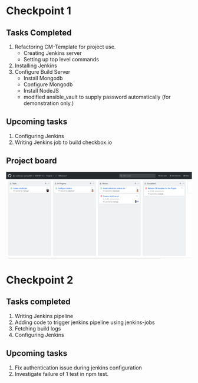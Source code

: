 
# Checkpoint 1 

## Tasks Completed 

1. Refactoring CM-Template for project use.
    - Creating Jenkins server
    - Setting up top level commands
2. Installing Jenkins
3. Configure Build Server
    - Install Mongodb
    - Configure Mongodb
    - Install NodeJS
    - modified ansible_vault to supply password automatically (for demonstration only.)


## Upcoming tasks

1. Configuring Jenkins
2. Writing Jenkins job to build checkbox.io
 
## Project board

![](images/Checkpoint1.png)

# Checkpoint 2

## Tasks completed

1. Writing Jenkins pipeline
2. Adding code to trigger jenkins pipeline using jenkins-jobs
3. Fetching build logs
4. Configuring Jenkins

## Upcoming tasks

1. Fix authentication issue during jenkins configuration
2. Investigate failure of 1 test in npm test.

